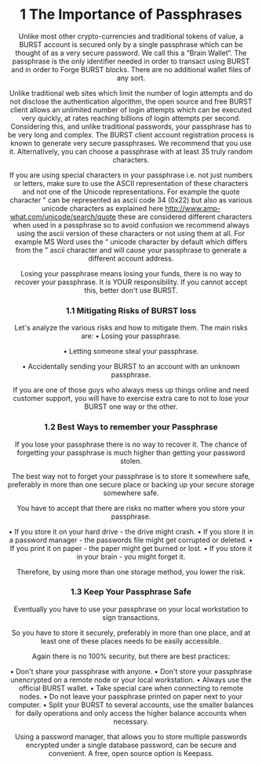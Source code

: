 <header>
<h1>
1 The Importance of Passphrases

</h1>
Unlike most other crypto-currencies and traditional tokens of value, a BURST account is secured only by a single passphrase which can be thought of as a very secure password. We call this a “Brain Wallet”. The passphrase is the only identifier needed in order to transact using BURST and in order to Forge BURST blocks. There are no additional wallet files of any sort.

Unlike traditional web sites which limit the number of login attempts and do not disclose the authentication algorithm, the open source and free BURST client allows an unlimited number of login attempts which can be executed very quickly, at rates reaching billions of login attempts per second. Considering this, and unlike traditional passwords, your passphrase has to be very long and complex. The BURST client account registration process is known to generate very secure passphrases. We recommend that you use it. Alternatively, you can choose a passphrase with at least 35 truly random characters.

If you are using special characters in your passphrase i.e. not just numbers or letters, make sure to use the ASCII representation of these characters and not one of the Unicode representations. For example the quote character " can be represented as ascii code 34 (0x22) but also as various unicode characters as explained here <http://www.amp-what.com/unicode/search/quote> these are considered different characters when used in a passphrase so to avoid confusion we recommend always using the ascii version of these characters or not using them at all. For example MS Word uses the “ unicode character by default which differs from the " ascii character and will cause your passphrase to generate a different account address.

Losing your passphrase means losing your funds, there is no way to recover your passphrase. It is YOUR responsibility. If you cannot accept this, better don't use BURST.

<h3>
1.1 Mitigating Risks of BURST loss

</h3>
Let's analyze the various risks and how to mitigate them. The main risks are: • Losing your passphrase.

• Letting someone steal your passphrase.

• Accidentally sending your BURST to an account with an unknown passphrase.

If you are one of those guys who always mess up things online and need customer support, you will have to exercise extra care to not to lose your BURST one way or the other.

<h3>
1.2 Best Ways to remember your Passphrase

</h3>
If you lose your passphrase there is no way to recover it. The chance of forgetting your passphrase is much higher than getting your password stolen.

The best way not to forget your passphrase is to store it somewhere safe, preferably in more than one secure place or backing up your secure storage somewhere safe.

You have to accept that there are risks no matter where you store your passphrase.

• If you store it on your hard drive - the drive might crash. • If you store it in a password manager - the passwords file might get corrupted or deleted. • If you print it on paper - the paper might get burned or lost. • If you store it in your brain - you might forget it.

Therefore, by using more than one storage method, you lower the risk.

<h3>
1.3 Keep Your Passphrase Safe

</h3>
Eventually you have to use your passphrase on your local workstation to sign transactions.

So you have to store it securely, preferably in more than one place, and at least one of these places needs to be easily accessible.

Again there is no 100% security, but there are best practices:

• Don't share your passphrase with anyone. • Don't store your passphrase unencrypted on a remote node or your local workstation. • Always use the official BURST wallet. • Take special care when connecting to remote nodes. • Do not leave your passphrase printed on paper next to your computer. • Split your BURST to several accounts, use the smaller balances for daily operations and only access the higher balance accounts when necessary.

Using a password manager, that allows you to store multiple passwords encrypted under a single database password, can be secure and convenient. A free, open source option is Keepass.
